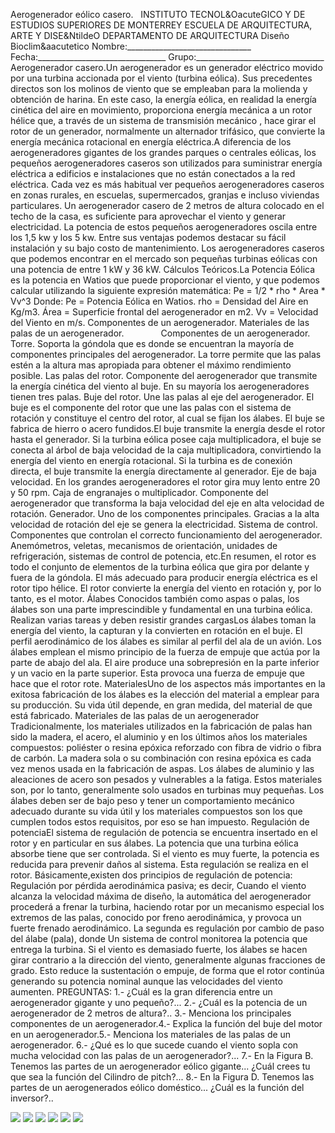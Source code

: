  Aerogenerador eólico casero.   INSTITUTO TECNOL&OacuteGICO Y DE ESTUDIOS SUPERIORES DE MONTERREY ESCUELA DE ARQUITECTURA, ARTE Y DISE&NtildeO DEPARTAMENTO DE ARQUITECTURA Diseño Bioclim&aacutetico Nombre:_______________________________ Fecha:________________________________ Grupo:________________________________ Aerogenerador casero.Un aerogenerador es un generador eléctrico movido por una turbina accionada por el viento (turbina eólica). Sus precedentes directos son los molinos de viento que se empleaban para la molienda y obtención de harina. En este caso, la energía eólica, en realidad la energía cinética del aire en movimiento, proporciona energía mecánica a un rotor hélice que, a través de un sistema de transmisión mecánico , hace girar el rotor de un generador, normalmente un alternador trifásico, que convierte la energía mecánica rotacional en energía eléctrica.A diferencia de los aerogeneradores gigantes de los grandes parques o centrales eólicas, los pequeños aerogeneradores caseros son utilizados para suministrar energía eléctrica a edificios e instalaciones que no están conectados a la red eléctrica. Cada vez es más habitual ver pequeños aerogeneradores caseros en zonas rurales, en escuelas, supermercados, granjas e incluso viviendas particulares. Un aerogenerador casero de 2 metros de altura colocado en el techo de la casa, es suficiente para aprovechar el viento y generar electricidad. La potencia de estos pequeños aerogeneradores oscila entre los 1,5 kw y los 5 kw. Entre sus ventajas podemos destacar su fácil instalación y su bajo costo de mantenimiento. Los aerogeneradores caseros que podemos encontrar en el mercado son pequeñas turbinas eólicas con una potencia de entre 1 kW y 36 kW. Cálculos Teóricos.La Potencia Eólica es la potencia en Watios que puede proporcionar el viento, y que podemos calcular utilizando la siguiente expresión matemática: Pe = 1/2 * rho * Area * Vv^3 Donde: Pe = Potencia Eólica en Watios. rho = Densidad del Aire en Kg/m3. Área = Superficie frontal del aerogenerador en m2. Vv = Velocidad del Viento en m/s. Componentes de un aerogenerador. Materiales de las palas de un aerogenerador.               Componentes de un aerogenerador.   Torre. Soporta la góndola que es donde se encuentran la mayoría de componentes principales del aerogenerador. La torre permite que las palas estén a la altura mas apropiada para obtener el máximo rendimiento posible. Las palas del rotor. Componente del aerogenerador que transmite la energía cinética del viento al buje. En su mayoría los aerogeneradores tienen tres palas. Buje del rotor. Une las palas al eje del aerogenerador. El buje es el componente del rotor que une las palas con el sistema de rotación y constituye el centro del rotor, al cual se fijan los álabes. El buje se fabrica de hierro o acero fundidos.El buje transmite la energía desde el rotor hasta el generador. Si la turbina eólica posee caja multiplicadora, el buje se conecta al árbol de baja velocidad de la caja multiplicadora, convirtiendo la energía del viento en energía rotacional. Si la turbina es de conexión directa, el buje transmite la energía directamente al generador. Eje de baja velocidad. En los grandes aerogeneradores el rotor gira muy lento entre 20 y 50 rpm. Caja de engranajes o multiplicador. Componente del aerogenerador que transforma la baja velocidad del eje en alta velocidad de rotación. Generador. Uno de los componentes principales. Gracias a la alta velocidad de rotación del eje se genera la electricidad. Sistema de control. Componentes que controlan el correcto funcionamiento del aerogenerador. Anemómetros, veletas, mecanismos de orientación, unidades de refrigeración, sistemas de control de potencia, etc.En resumen, el rotor es todo el conjunto de elementos de la turbina eólica que gira por delante y fuera de la góndola. El más adecuado para producir energía eléctrica es el rotor tipo hélice. El rotor convierte la energía del viento en rotación y, por lo tanto, es el motor. Álabes Conocidos también como aspas o palas, los álabes son una parte imprescindible y fundamental en una turbina eólica. Realizan varias tareas y deben resistir grandes cargasLos álabes toman la energía del viento, la capturan y la convierten en rotación en el buje. El perfil aerodinámico de los álabes es similar al perfil del ala de un avión. Los álabes emplean el mismo principio de la fuerza de empuje que actúa por la parte de abajo del ala. El aire produce una sobrepresión en la parte inferior y un vacio en la parte superior. Esta provoca una fuerza de empuje que hace que el rotor rote. MaterialesUno de los aspectos más importantes en la exitosa fabricación de los álabes es la elección del material a emplear para su producción. Su vida útil depende, en gran medida, del material de que está fabricado. Materiales de las palas de un aerogenerador   Tradicionalmente, los materiales utilizados en la fabricación de palas han sido la madera, el acero, el aluminio y en los últimos años los materiales compuestos: poliéster o resina epóxica reforzado con fibra de vidrio o fibra de carbón. La madera sola o su combinación con resina epóxica es cada vez menos usada en la fabricación de aspas. Los álabes de aluminio y las aleaciones de acero son pesados y vulnerables a la fatiga. Estos materiales son, por lo tanto, generalmente solo usados en turbinas muy pequeñas. Los álabes deben ser de bajo peso y tener un comportamiento mecánico adecuado durante su vida útil y los materiales compuestos son los que cumplen todos estos requisitos, por eso se han impuesto. Regulación de potenciaEl sistema de regulación de potencia se encuentra insertado en el rotor y en particular en sus álabes. La potencia que una turbina eólica absorbe tiene que ser controlada. Si el viento es muy fuerte, la potencia es reducida para prevenir daños al sistema. Esta regulación se realiza en el rotor. Básicamente,existen dos principios de regulación de potencia: Regulación por pérdida aerodinámica pasiva; es decir, Cuando el viento alcanza la velocidad máxima de diseño, la automática del aerogenerador procederá a frenar la turbina, haciendo rotar por un mecanismo especial los extremos de las palas, conocido por freno aerodinámica, y provoca un fuerte frenado aerodinámico. La segunda es regulación por cambio de paso del álabe (pala), donde Un sistema de control monitorea la potencia que entrega la turbina. Si el viento es demasiado fuerte, los álabes se hacen girar contrario a la dirección del viento, generalmente algunas fracciones de grado. Esto reduce la sustentación o empuje, de forma que el rotor continúa generando su potencia nominal aunque las velocidades del viento aumenten. PREGUNTAS: 1.- ¿Cuál es la gran diferencia entre un aerogenerador gigante y uno pequeño?... 2.- ¿Cuál es la potencia de un aerogenerador de 2 metros de altura?.. 3.- Menciona los principales componentes de un aerogenerador.4.- Explica la función del buje del motor en un aerogenerador.5.- Menciona los materiales de las palas de un aerogenerador. 6.- ¿Qué es lo que sucede cuando el viento sopla con mucha velocidad con las palas de un aerogenerador?... 7.- En la Figura B. Tenemos las partes de un aerogenerador eólico gigante... ¿Cuál crees tu que sea la función del Cilindro de pitch?... 8.- En la Figura D. Tenemos las partes de un aerogenerados eólico doméstico... ¿Cuál es la función del inversor?..     

![](./content/4/M4.53/eolica.3.jpg)
![](./content/4/M4.53/EOLICA.jpg)
![](./content/4/M4.53/EOLICA.2.jpg)
![](./content/4/M4.53/eolica.5.jpg)
![](./content/4/M4.53/arrw08_22a.gif)
![](./content/4/M4.53/arrw08_22a.gif)

